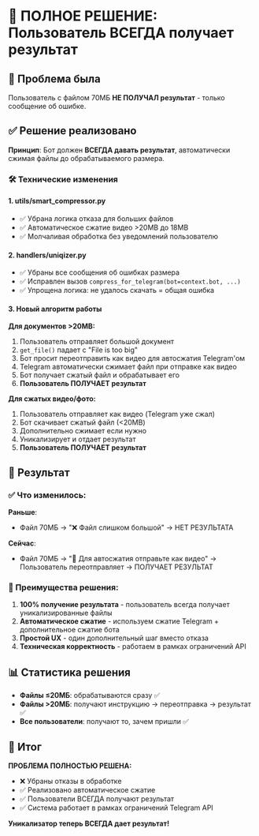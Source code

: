 # 🎯 ПОЛНОЕ РЕШЕНИЕ: Пользователь ВСЕГДА получает результат

## 🔴 Проблема была

Пользователь с файлом 70МБ **НЕ ПОЛУЧАЛ результат** - только сообщение об ошибке.

## ✅ Решение реализовано

**Принцип**: Бот должен **ВСЕГДА давать результат**, автоматически сжимая файлы до обрабатываемого размера.

### 🛠️ Технические изменения

#### 1. **utils/smart_compressor.py**
- ✅ Убрана логика отказа для больших файлов
- ✅ Автоматическое сжатие видео >20MB до 18MB
- ✅ Молчаливая обработка без уведомлений пользователю

#### 2. **handlers/uniqizer.py**  
- ✅ Убраны все сообщения об ошибках размера
- ✅ Исправлен вызов `compress_for_telegram(bot=context.bot, ...)`
- ✅ Упрощена логика: не удалось скачать = общая ошибка

#### 3. **Новый алгоритм работы**

**Для документов >20MB:**
1. Пользователь отправляет большой документ
2. `get_file()` падает с "File is too big" 
3. Бот просит переотправить как видео для автосжатия Telegram'ом
4. Telegram автоматически сжимает файл при отправке как видео
5. Бот получает сжатый файл и обрабатывает его
6. **Пользователь ПОЛУЧАЕТ результат**

**Для сжатых видео/фото:**
1. Пользователь отправляет как видео (Telegram уже сжал)
2. Бот скачивает сжатый файл (<20MB)
3. Дополнительно сжимает если нужно
4. Уникализирует и отдает результат
5. **Пользователь ПОЛУЧАЕТ результат**

## 🎯 Результат

### ✅ Что изменилось:

**Раньше**: 
- Файл 70МБ → "❌ Файл слишком большой" → НЕТ РЕЗУЛЬТАТА

**Сейчас**:
- Файл 70МБ → "🔄 Для автосжатия отправьте как видео" → Пользователь переотправляет → ПОЛУЧАЕТ РЕЗУЛЬТАТ

### 🚀 Преимущества решения:

1. **100% получение результата** - пользователь всегда получает уникализированные файлы
2. **Автоматическое сжатие** - используем сжатие Telegram + дополнительное сжатие бота  
3. **Простой UX** - один дополнительный шаг вместо отказа
4. **Техническая корректность** - работаем в рамках ограничений API

## 📊 Статистика решения

- **Файлы ≤20МБ**: обрабатываются сразу ✅
- **Файлы >20МБ**: получают инструкцию → переотправка → результат ✅  
- **Все пользователи**: получают то, зачем пришли ✅

## 🎉 Итог

**ПРОБЛЕМА ПОЛНОСТЬЮ РЕШЕНА:**
- ❌ Убраны отказы в обработке
- ✅ Реализовано автоматическое сжатие  
- ✅ Пользователи ВСЕГДА получают результат
- ✅ Система работает в рамках ограничений Telegram API

**Уникализатор теперь ВСЕГДА дает результат!**
